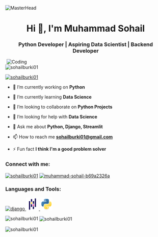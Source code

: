 ![MasterHead](https://user-images.githubusercontent.com/10498744/210012254-234538ff-d198-48aa-8964-37e6fd45d227.gif)

<h1 align="center">Hi 👋, I'm Muhammad Sohail</h1>
<h3 align="center">Python Developer | Aspiring Data Scientist | Backend Developer</h3>
<img align="right" alt="Coding" width="500" src="https://media.giphy.com/media/bAQH7WXKqtIBrPs7sR/giphy.gif">

<p align="left"> <img src="https://komarev.com/ghpvc/?username=sohailburki01&label=Profile%20views&color=0e75b6&style=flat" alt="sohailburki01" /> </p>

<p align="left"> <a href="https://twitter.com/sohailburki01" target="blank"><img src="https://img.shields.io/twitter/follow/sohailburki01?logo=twitter&style=for-the-badge" alt="sohailburki01" /></a> </p>

- 🔭 I’m currently working on **Python**

- 🌱 I’m currently learning **Data Science**

- 👯 I’m looking to collaborate on **Python Projects**

- 🤝 I’m looking for help with **Data Science**

- 💬 Ask me about **Python, Django, Streamlit**

- 📫 How to reach me **sohailburki01@gmail.com**

- ⚡ Fun fact **I think I'm a good problem solver**

<h3 align="left">Connect with me:</h3>
<p align="left">
<a href="https://twitter.com/sohailburki01" target="blank"><img align="center" src="https://raw.githubusercontent.com/rahuldkjain/github-profile-readme-generator/master/src/images/icons/Social/twitter.svg" alt="sohailburki01" height="30" width="40" /></a>
<a href="https://linkedin.com/in/muhammad-sohail-b69a2326a" target="blank"><img align="center" src="https://raw.githubusercontent.com/rahuldkjain/github-profile-readme-generator/master/src/images/icons/Social/linked-in-alt.svg" alt="muhammad-sohail-b69a2326a" height="30" width="40" /></a>
</p>

<h3 align="left">Languages and Tools:</h3>
<p align="left"> <a href="https://www.djangoproject.com/" target="_blank" rel="noreferrer"> <img src="https://cdn.worldvectorlogo.com/logos/django.svg" alt="django" width="40" height="40"/> </a> <a href="https://flask.palletsprojects.com/" target="_blank" rel="noreferrer"> <img src="https://raw.githubusercontent.com/devicons/devicon/2ae2a900d2f041da66e950e4d48052658d850630/icons/pandas/pandas-original.svg" alt="pandas" width="40" height="40"/> </a> <a href="https://www.python.org" target="_blank" rel="noreferrer"> <img src="https://raw.githubusercontent.com/devicons/devicon/master/icons/python/python-original.svg" alt="python" width="40" height="40"/> </a> </p>

<p><img align="left" src="https://github-readme-stats.vercel.app/api/top-langs?username=sohailburki01&show_icons=true&locale=en&layout=compact" alt="sohailburki01" /></p>

<p>&nbsp;<img align="center" src="https://github-readme-stats.vercel.app/api?username=sohailburki01&show_icons=true&locale=en" alt="sohailburki01" /></p>

<p><img align="center" src="https://github-readme-streak-stats.herokuapp.com/?user=sohailburki01&" alt="sohailburki01" /></p>

